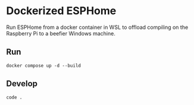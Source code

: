 # Dockerized ESPHome
Run ESPHome from a docker container in WSL to offload compiling on the Raspberry Pi to a beefier Windows machine.
## Run

`docker compose up -d --build`

## Develop
`code .`